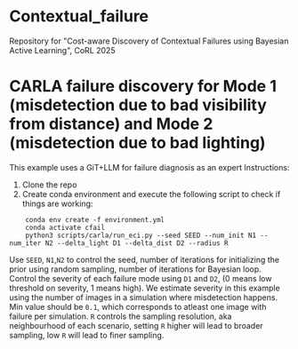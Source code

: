 # Contextual_failure
Repository for "Cost-aware Discovery of Contextual Failures using Bayesian Active Learning", CoRL 2025

# CARLA failure discovery for Mode 1 (misdetection due to bad visibility from distance) and Mode 2 (misdetection due to bad lighting)
This example uses a GiT+LLM for failure diagnosis as an expert
Instructions:
1. Clone the repo
2. Create conda environment and execute the following script to check if things are working: 
``` 
    conda env create -f environment.yml
    conda activate cfail
    python3 scripts/carla/run_eci.py --seed SEED --num_init N1 --num_iter N2 --delta_light D1 --delta_dist D2 --radius R
```
Use `SEED`, `N1`,`N2` to control the seed, number of iterations for initializing the prior using random sampling, number of iterations for Bayesian loop. 
Control the severity of each failure mode using `D1` and `D2`, (0 means low threshold on severity, 1 means high). We estimate severity in this example using the number of images in a simulation where misdetection happens. Min value should be `0.1`, which corresponds to atleast one image with failure per simulation. `R` controls the sampling resolution, aka neighbourhood of each scenario, setting `R` higher will lead to broader sampling, low `R` will lead to finer sampling.

